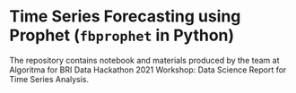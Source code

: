 # Time Series Forecasting using Prophet (`fbprophet` in Python)

The repository contains notebook and materials produced by the team at Algoritma for BRI Data Hackathon 2021 Workshop: Data Science Report for Time Series Analysis.